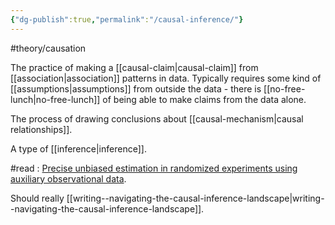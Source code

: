 ```yaml
---
{"dg-publish":true,"permalink":"/causal-inference/"}
---
```


#theory/causation 

The practice of making a [[causal-claim\|causal-claim]] from [[association\|association]] patterns in data. Typically requires some kind of [[assumptions\|assumptions]] from outside the data - there is [[no-free-lunch\|no-free-lunch]] of being able to make claims from the data alone. 

The process of drawing conclusions about [[causal-mechanism\|causal relationships]].

A type of [[inference\|inference]]. 

#read : [Precise unbiased estimation in randomized experiments using auxiliary observational data](https://www.degruyter.com/document/doi/10.1515/jci-2022-0011/html).

Should really [[writing--navigating-the-causal-inference-landscape\|writing--navigating-the-causal-inference-landscape]].